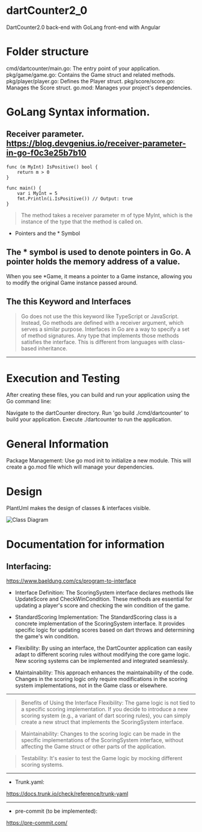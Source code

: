 # dartCounter2_0
DartCounter2.0 back-end with GoLang front-end with Angular

# Folder structure
cmd/dartcounter/main.go: The entry point of your application.
pkg/game/game.go: Contains the Game struct and related methods.
pkg/player/player.go: Defines the Player struct.
pkg/score/score.go: Manages the Score struct.
go.mod: Manages your project's dependencies.

# GoLang Syntax information.
## Receiver parameter. https://blog.devgenius.io/receiver-parameter-in-go-f0c3e25b7b10
```
func (m MyInt) IsPositive() bool {
    return m > 0
}

func main() {
    var i MyInt = 5
    fmt.Println(i.IsPositive()) // Output: true
}
```
> The method takes a receiver parameter m of type MyInt, which is the instance of the type that the method is called on.

- Pointers and the * Symbol
## The * symbol is used to denote pointers in Go. A pointer holds the memory address of a value.
When you see *Game, it means a pointer to a Game instance, allowing you to modify the original Game instance passed around.
##  The this Keyword and Interfaces
> Go does not use the this keyword like TypeScript or JavaScript. Instead, Go methods are defined with a receiver argument, which serves a similar purpose.
Interfaces in Go are a way to specify a set of method signatures. Any type that implements those methods satisfies the interface. This is different from languages with class-based inheritance.
---
# Execution and Testing
After creating these files, you can build and run your application using the Go command line:

Navigate to the dartCounter directory.
Run 'go build ./cmd/dartcounter' to build your application.
Execute ./dartcounter to run the application.

# General Information
Package Management: Use go mod init <module-name> to initialize a new module. This will create a go.mod file which will manage your dependencies.

# Design
PlantUml makes the design of classes & interfaces visible. 

![Class Diagram](http://www.plantuml.com/plantuml/proxy?src=https://raw.githubusercontent.com/mirno/dartCounter2_0/main/diagram.puml)

# Documentation for information
##  Interfacing:
 https://www.baeldung.com/cs/program-to-interface

- Interface Definition: The ScoringSystem interface declares methods like UpdateScore and CheckWinCondition. These methods are essential for updating a player's score and checking the win condition of the game.

- StandardScoring Implementation: The StandardScoring class is a concrete implementation of the ScoringSystem interface. It provides specific logic for updating scores based on dart throws and determining the game's win condition.

- Flexibility: By using an interface, the DartCounter application can easily adapt to different scoring rules without modifying the core game logic. New scoring systems can be implemented and integrated seamlessly.

- Maintainability: This approach enhances the maintainability of the code. Changes in the scoring logic only require modifications in the scoring system implementations, not in the Game class or elsewhere.

---
> Benefits of Using the Interface
Flexibility: The game logic is not tied to a specific scoring implementation. If you decide to introduce a new scoring system (e.g., a variant of dart scoring rules), you can simply create a new struct that implements the ScoringSystem interface.

> Maintainability: Changes to the scoring logic can be made in the specific implementations of the ScoringSystem interface, without affecting the Game struct or other parts of the application.

> Testability: It's easier to test the Game logic by mocking different scoring systems.

---

- Trunk.yaml:

https://docs.trunk.io/check/reference/trunk-yaml

---

-  pre-commit (to be implemented):

https://pre-commit.com/